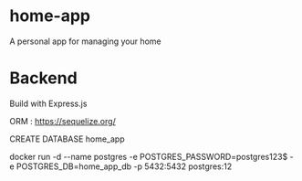# home-app

A personal app for managing your home

# Backend

Build with Express.js

ORM : https://sequelize.org/

CREATE DATABASE home_app

docker run -d --name postgres -e POSTGRES_PASSWORD=postgres123$ -e POSTGRES_DB=home_app_db -p 5432:5432 postgres:12
